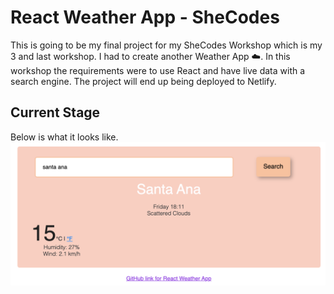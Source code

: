 # React Weather App - SheCodes

This is going to be my final project for my SheCodes Workshop which is my 3 and last workshop. I had to create another Weather App :cloud:. In this workshop the requirements were to use React and have live data with a search engine. The project will end up being deployed to Netlify. 

## Current Stage

Below is what it looks like.
![SheCodes Weather App](https://github.com/alpartida/react-weather-app/blob/main/react-weather-app.png)
